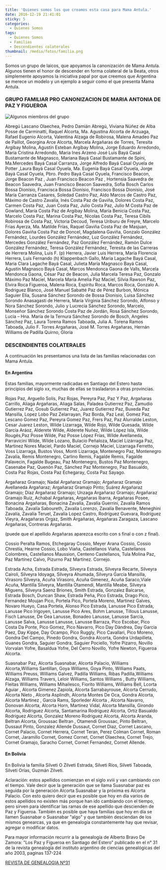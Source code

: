 ```yaml
---
title: 'Quienes somos los que creamos esta casa para Mama Antula.'
date: 2016-12-19 21:41:01
sticky: 5
categories:
  - Quienes Somos
tags:
  - Quienes Somos
  - Familias
  - Descendientes colaterales
thumbnail: /media/fotos/familia.png
---
```


Somos un grupo de laicos, que apoyamos la canonización de Mama Antula. Algunos tienen el honor de descender en forma colateral de la Beata, otros simplemente apoyamos la iniciativa papal por que creemos que Argentina se merece un modelo y un ejemplo a seguir como el que presenta Mama Antula.

### GRUPO FAMILIAR PRO CANONIZACION DE MARIA ANTONIA DE PAZ Y FIGUEROA

![Algunos miembros del grupo](/media/fotos/familia.png)

Abregú Lascano Olaechea,  Pedro Damián
Abregú, Viviana Núñez de
Alba Posse de Carminatti, Raquel
Alcorta, Ma. Agustina
Alcorta de Arzuaga, Rafael Eugenio
Alcorta, Valentina
Alzaga de Robirosa, Malena
Amadeo Paz de Paillot, Georgina
Arce  Alcorta, Marcela
Argañaras de Torres, Teresita
Argibay Molina, Agustín Esteban
Argibay Molina, Jorge Eduardo
Arredondo, Maria Cristina
Arredondo, Maria Ines
Arzeno José Luis
Bayá Casal Bustamante de Magnasco, Mariana
Bayá Casal Bustamante de Spini, Ma.Mercedes
Bayá Casal Carranza, Jorge Alfredo
Bayá Casal Oyuela de Potter ,Laura
Bayá Casal Oyuela, Ma. Eugenia
Bayá Casal Oyuela, Jorge
Bayá Casal Oyuela, Pbro. Pedro
Bayá Casal Oyuela, Francisco
Beacon, Jorge
Beacon Paz , Juan Francisco
Beacon Paz , Hortensia Saavedra de
Beacon Saavedra, Juan Francisco
Beacon Saavedra, Sofia
Bosch Carlos
Bossa Dionísio, Francisca
Bossa Dionísio, Francisco
Bossa Dionísio, José María
Carranza Casares, Soledad
Castro Paz, Aldo Marcos de
Castro Paz, Máximo de
Castro Zavalía, Inés
Costa Paz de Gaviña, Dolores
Costa Paz, Carmen
Costa Paz, Juan
Costa Paz, Julio
Costa Paz, Julio M
Costa Paz de Gowland, María
Costa Paz de Argibay Molina, María Benicia
Costa Paz, Marcelo
Costa Paz, Marina
Costa Paz, Nicolas
Costa Paz, Teresa Cibils Robirosa de
Costa Paz, Victoria
Decoud, Teresa Uriburu de
Freyre, Marcelo
Frias Ayerza, Ma. Matilde
Frías,  Raquel
Gaviña Costa Paz de Masjuan, Dolores
Gaviña Costa Paz de Doncel, Magdalena
Gaviña, Gonzalo
González Fernández, Lourdes
González Fernández, Luz
González Fernández, Mercedes
González Fernández, Paz
González Fernández, Ramón Dulce
González Fernández, Teresa
González Fernández, Teresita de las Carreras de
Herrera Molina, Luis F. (p)
Herrera, Javier Luis
Herrera, María Florencia
Herrera, Luis Fernando (h)
Klappenbach Gallo, Maria
Lagache Bayá Casal, Maria Clara
Lagache Bayá Casal, Julieta María
Magnasco  Bayá Casal, Agustín
Magnasco Bayá Casal, Marcos
Mendonca Gaona de Valls, Marcela
Mendonca Gaona, César
Paz de Beacon, Julia Marcela Teresa
Paz, Gonzalo Máximo
Paz  Maciel, Marcela María Amelia
Paz Maciel, Silvia
Rawson Paz, Elvira
Roca Figueroa, Malena
Roca, Espíritu
Roca, Marcos
Roca, Gonzalo A.
Rodriguez Blanco, José Manuel
Sabatté Paz de Pérez Burbon, Mónica
Saguier Elía, Susana
Sánchez Sorondo de Bossa Dionisio, Luisa
Sánchez Sorondo Anasagasti de Herrera, Maria Virginia
Sánchez Sorondo, Alfonso y Nora
Sánchez Sorondo, Julio y Lucrecia
Sánchez Sorondo, Marcelo, Monseñor
Sánchez Sorondo Costa Paz de Jordán, Rosa
Sánchez Sorondo, Lucía – Hna. María de la Ternura
Sánchez Sorondo de Bosch, Angeles
Sánchez Paz, Laura
Torena Ramos Taboada, Julia A.
Torena Ramos Taboada, Julio F.
Torres Argañaras, José M.
Torres Argañaras, Hernán
Williams de Padilla Quirno, Gloria

### DESCENDIENTES COLATERALES

A continuación les presentamos una lista de las familias relacionadas con Mama Antula.

#### En Argentina

Estas familias, mayormente  radicadas en Santiago del Estero hasta principios del siglo xx, muchas de ellas se trasladaron a otras provincias.

Rojas Paz, Arguello Solís, Paz Rojas, Pereyra Paz, Paz Y Paz, Argañaras Carrillo, Aliaga Argañaras, Aliaga Salas, Paladea Gutierrez Paz, Zamudio Gutierrez Paz, Gosub Gutierrez Paz, Juarez Gutierrez Paz, Buxeda Paz Mansilla, Lopez Lobo Paz Zelarrayan, Paz Borda, Paz Leal, Gomez Paz, Lescano Gomez Paz, Pereyra Gomez Paz, Frers Paz, Paz Alurralde Leston, Cesar Juarez Leston, Wilde Lizarraga, Wilde Rojo, Wilde Quesada, Wilde García Aráoz, Alderete Wilde, Alderete Nuñez, Wilde López Isla, Wilde Rougés,Paz Posse Wilde, Paz Posse López Frías, Wilde Avellaneda, Parravicini Wilde, Wilde Lozano, Bulacio Peñaloza, Maciel Lizárraga Paz, Martinez Nores Maciel, Pardo Maciel, Cornejo Maciel, Lizarraga Ferretto, Voss Lizarraga, Bustos Voss, Monti Lizarraga, Montenegro Paz, Montenegro Zavalía, Remis Montenegro, Carlino Remis, Fagalde Remis, Fagalde Palavecin, Fagalde Bugeau, Paz Montenegro, Bustos Paz Montenegro, Casenabe Paz, Quenón Paz, Sánchez Paz Montenegro, Paz Basualdo, Costa Paz Rojas, Costa Paz Echegaray, Costa Paz Sayago.

Argañaraz Gramajo; Nadal Argañaraz Gramajo; Argañaraz Gramajo Avellaneda Argañaraz; Argañaraz Gramajo Pinto; Suárez Argañaraz Gramajo; Díaz Argañaraz Gramajo; Unzaga Argañaraz Gramajo; Argañaraz Gramajo Ruiz, Achabal Argañaras, Argañaras Ibarra, Argañaras Posee, Bonacina Argañaras, Bonacina Zavalía, Zavalía Guerrini, Zavalía Ramos Taboada, Zavalía Saboureth, Zavalía Lorenzo, Zavalía Benavente, Meneghini Zavalía, Zavalía Teruel, Zavalía Lopez Castro, Rodríguez Guevara, Rodríguez Vieyra, Aragañaras Orgaz, Smith Argañaras, Argañaras Zaragaza, Lascano Argañaras, Contreras Argañaras.

(puede que el apellido Argañaras aparezca escrito con s final o con z final).

Cossio Peralta Ramos, Etchegaray Cossio, Meyer Arana Cossio, Cossio Chrestía, Hearne Cossio, Lobo Viaña, Castellanos Viaña, Castellanos Colombres, Castellanos Maussion, Centeno Castellanos, Tula Molina Paz, Paz Martínez Calvo, Pizurno Paz Martínez. Cornejo.

Estrada Acha, Estrada Estrada, Silveyra Estrada, Silveyra Recarte,   Silveyra Cairoli, Silveyra Idoyaga, Silveyra Ahumada, Silveyra Garcia Mansilla, Virasoro Silveyra, Acuña Virasoro, Acuña Gimenez, Acuña Saraco,Viale Acuña, Mantilla Silveyra, Mantilla Otamendi, Mantilla Meabe, Silveyra Miguens, Silveyra Saenz Briones, Smith Estrada, Gonzalez Balcarse, Estrada Bosch, Duncan Shaw, Estrada Peña, Pico Estrada, Drago Pico, Fernandez Moujan Pico, Portela Pico, Portela Moreno, Martinez Galves, Novaro Hueyo, Casa Portela, Alonso Pico Estrada, Lanusse Pico Estrada, Lanusse Pico Irigoyen, Lanusse Pico Ares, Bohm Lanusse, Tillous Lanusse, Fisch Lanusse, De Gea Lanusse, Bonadeo Lanusse, Lanusse Sarcia, Lanusse Salva, Lanusse Lanusse, Lanusse Barraza, Pico Escobar, Pico Costa Da Ponte, Pico Gomez, Pico Navarro, Pico Day Dàndrea, Day Garcia Paez, Day Kippe, Day Ocampo, Pico Ruggly, Pico Cavallari, Pico Moreno, Gondra Del Campo, Pinedo Gondra, Gondra Alcorta, Gondra Urdapilleta, Guanes Gondra, Saguier Gondra, Saguier Pociello, Yofre Pizarro, Novillo Vorvalan Yofre, Basaldua Yofre, Del Cerro Novillo, Yofre Newton, Figueroa Alcorta.

Suasnabar Paz, Alcorta Suasnabar, Alcorta Palacio, Williams Alcorta,Williams Santillan, Goya Williams, Goya Pinto, Williams Paats,         Williams Preuss,  Williams Galvez,  Padilla Williams,  Ribas Padilla,Williams Alzaga,   Williams Travers, Leloir Williams, Santos Williams , Butty  Williams, Fleitas Williams,  Williams Mihailesco,  Fiorito Williams, Williams Bell, Lcorta Aguiar ,  Alcorta Gimenez Zapiola, Alcorta Sarrabayrouse,  Alcorta Cerrudo, Alcorta Nieto ,  Alcorta Asplindh, Alcorta Montes De Oca, Gondra Alcorta, Alcorta Martinez , García Rams, Sporleder Alcorta ,  Alcorta Navarro, Donovan Alcorta, Alcorta Horn,  Martinez Vidal, Alcorta Mansilla, Girondo Alcorta, Rodriguez Alcorta, Santamarina Rodriguez Alcorta, Ortiz Basualdo Rodriguez Alcorta, Gonzalez Moreno Rodriguez Alcorta, Alcorta Aranda, Beltran Alcorta, Groussac Beltran , Otamendi Groussac, Pinto Beltran, Dussaut Pinto, Gonzalez Allende Dussaut, Cornet Diaz, Cornet Lascano, Cornet Palacio, Cornet Herrera, Cornet Teran, Perez Colman Cornet, Roman Cornet, Jaramillo Cornet, Gomez Cornet, Cornet Olaechea,   Cornet Trejo, Cornet Gramajo, Saracho Cornet,  Cornet Fernandez,  Cornet Allende.

#### En Bolivia

En Bolivia la familia Silveti O Zilveti Estrada, Silveti Ríos, Silveti Taboada, Silveti Orías, Guzmán Zilveti.

Aclaración: estos apellidos comienzan en el siglo xviii y van cambiando con el tiempo. Vale decir que la generación que se llama Suasnabar paz es seguida por la generación Alcorta Suasnabar  y la próxima es Alcorta Palacio. Con esto quiero decir que es posible que hoy en día varios de estos apellidos no existen más porque han ido cambiando con el tiempo, pero sirven para identificar las ramas de ese apellido que descienden de Paz y Figueroa. También es posible que haya familias que hoy en día se llamen Suasnabar o Suasnabar "algo" y que también desciendan de los mismos genearcas, ya que en genealogía constantemente hay que revisar, agregar o modificar datos.

Para mayor información recurrir a la genealogía de Alberto Bravo De Zamora: "Los Paz y Figueroa en Santiago del Estero" publicado en el n° 31 de la revista genealogía del instituto argentino de ciencias genealógicas del año 2003,  paginas 137-224

[REVISTA DE GENEALOGIA Nº31](http://www.mamaantula.org/GENEALOGIA%20-%20REVISTA%20DEL%20INSTITUTO%20ARGENTINO%20DE%20CIENCIAS%20GENEALOGICAS%20NRO31.pdf)
